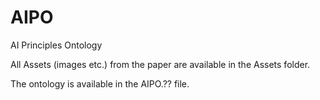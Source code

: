 # AIPO
AI Principles Ontology

All Assets (images etc.) from the paper are available in the Assets folder.

The ontology is available in the AIPO.?? file.
